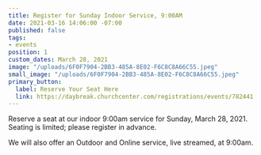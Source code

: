 ```yaml
---
title: Register for Sunday Indoor Service, 9:00AM
date: 2021-03-16 14:06:00 -07:00
published: false
tags:
- events
position: 1
custom_dates: March 28, 2021
image: "/uploads/6F0F7904-2BB3-485A-8E02-F6C8C8A66C55.jpeg"
small_image: "/uploads/6F0F7904-2BB3-485A-8E02-F6C8C8A66C55.jpeg"
primary_button:
  label: Reserve Your Seat Here
  link: https://daybreak.churchcenter.com/registrations/events/782441
---
```


Reserve a seat at our indoor 9:00am service for Sunday, March 28, 2021.  Seating is limited; please register in advance.

We will also offer an Outdoor and Online service, live streamed, at 9:00am.